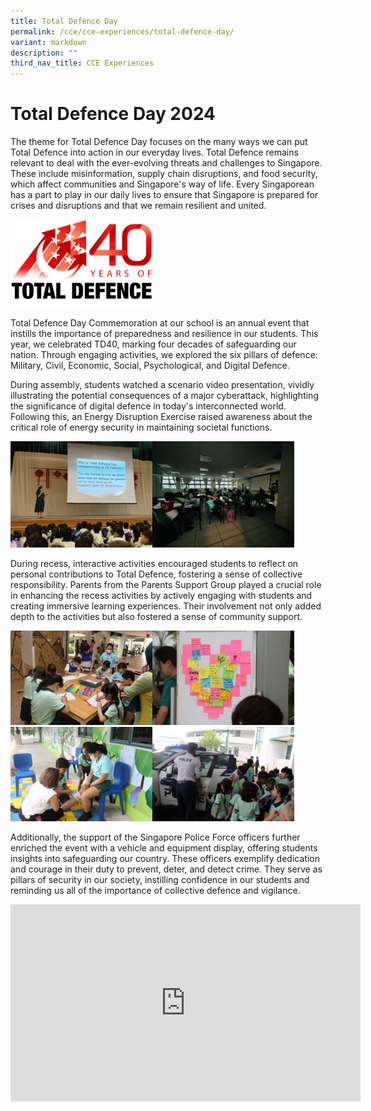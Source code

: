 ```yaml
---
title: Total Defence Day
permalink: /cce/cce-experiences/total-defence-day/
variant: markdown
description: ""
third_nav_title: CCE Experiences
---
```

# Total Defence Day 2024

The theme for Total Defence Day focuses on the many ways we can put Total Defence into action in our everyday lives. Total Defence remains relevant to deal with the ever-evolving threats and challenges to Singapore. These include misinformation, supply chain disruptions, and food security, which affect communities and Singapore's way of life. Every Singaporean has a part to play in our daily lives to ensure that Singapore is prepared for crises and disruptions and that we remain resilient and united.

<img style="width:45%" height="auto" width="100%" src="/images/CCE/TDD%202024/TD40_Logo_small.png">

Total Defence Day Commemoration at our school is an annual event that instills the importance of preparedness and resilience in our students. This year, we celebrated TD40, marking four decades of safeguarding our nation. Through engaging activities, we explored the six pillars of defence: Military, Civil, Economic, Social, Psychological, and Digital Defence.

During assembly, students watched a scenario video presentation, vividly illustrating the potential consequences of a major cyberattack, highlighting the significance of digital defence in today's interconnected world. Following this, an Energy Disruption Exercise raised awareness about the critical role of energy security in maintaining societal functions. 

<img align="left" style="width:45%" height="auto" width="100%" src="/images/CCE/TDD%202024/WhatsApp_Image_2024_02_15_at_10_36_05_AM.jpeg">
<img style="width:45%" height="auto" width="100%" src="/images/CCE/TDD%202024/WhatsApp_Image_2024_02_15_at_10_01_06_AM__2_.jpeg">

During recess, interactive activities encouraged students to reflect on personal contributions to Total Defence, fostering a sense of collective responsibility. Parents from the Parents Support Group played a crucial role in enhancing the recess activities by actively engaging with students and creating immersive learning experiences. Their involvement not only added depth to the activities but also fostered a sense of community support. 

<img align="left" style="width:45%" height="auto" width="100%" src="/images/CCE/TDD%202024/WhatsApp_Image_2024_02_19_at_9_34_56_AM.jpeg">
<img style="width:45%" height="auto" width="100%" src="/images/CCE/TDD%202024/WhatsApp_Image_2024_02_19_at_9_34_56_AM_1.jpeg">
<br>
<img align="left" style="width:45%" height="auto" width="100%" src="/images/CCE/TDD%202024/WhatsApp_Image_2024_02_19_at_9_34_56_AM_2.jpeg">
<img style="width:45%" height="auto" width="100%" src="/images/CCE/TDD%202024/WhatsApp_Image_2024_02_19_at_9_34_56_AM_3.jpeg">



Additionally, the support of the Singapore Police Force officers further enriched the event with a vehicle and equipment display, offering students insights into safeguarding our country. These officers exemplify dedication and courage in their duty to prevent, deter, and detect crime. They serve as pillars of security in our society, instilling confidence in our students and reminding us all of the importance of collective defence and vigilance.

<iframe align="center" allowfullscreen="" allow="accelerometer; autoplay; clipboard-write; encrypted-media; gyroscope; picture-in-picture; web-share" frameborder="0" title="YouTube video player" src="https://www.youtube.com/embed/yqqQ9S28znI?si=LDVtQZG_IiZPOpf3" height="315" width="560"></iframe>